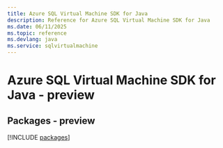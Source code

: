 ```yaml
---
title: Azure SQL Virtual Machine SDK for Java
description: Reference for Azure SQL Virtual Machine SDK for Java
ms.date: 06/11/2025
ms.topic: reference
ms.devlang: java
ms.service: sqlvirtualmachine
---
```

# Azure SQL Virtual Machine SDK for Java - preview
## Packages - preview
[!INCLUDE [packages](sql-virtual-machine-index.md)]